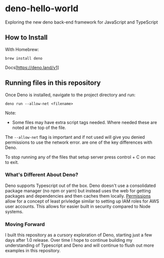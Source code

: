 # deno-hello-world
Exploring the new deno back-end framework for JavaScript and TypeScript

## How to Install
With Homebrew:
```
brew install deno
```
Docs[https://deno.land/v1]

## Running files in this repository
Once Deno is installed, navigate to the project directory and run:

```
deno run --allow-net <filename>
```
Note:
- Some files may have extra script tags needed.  Where needed these are noted at the top of the file.

The ``` --allow-net ``` flag is important and if not used will give you denied permissions to use
the network error.   are one of the key differences with Deno.

To stop running any of the files that setup server press control + C on mac to exit.

### What's Different About Deno?
Deno supports Typescript out of the box.
Deno doesn't use a consolidated package manager (no npm or yarn) but instead uses the web
for getting packages and dependencies and then caches them locally.
[Permissions](https://deno.land/manual/getting_started/permissions) allow for a concept of least privledge
similar to setting up IAM roles for AWS user accounts.  This allows for easier built in security compared
to Node systems.

### Moving Forward
I built this repository as a cursory exploration of Deno, starting just a few days after 1.0 release.
Over time I hope to continue building my understanding of Typescript and Deno and will continue to flush out
more examples in this repository.